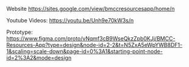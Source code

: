 Website https://sites.google.com/view/bmccresourcesapp/home/n

Youtube Videos: https://youtu.be/Unh9e70kW3s/n

Prototype: https://www.figma.com/proto/vNqmf3cB9WseQkzZpb0KJj/BMCC-Resources-App?type=design&node-id=2-2&t=N5ZxA5eWpYWB8DF1-1&scaling=scale-down&page-id=0%3A1&starting-point-node-id=2%3A2&mode=design 
